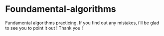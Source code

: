 # Foundamental-algorithms
Fundamental algorithms practicing.
If you find out any mistakes, i'll be glad to see you to point it out ! Thank you !
